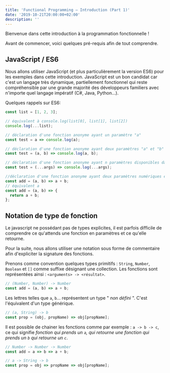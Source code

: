 ```yaml
---
title: 'Functional Programming — Introduction (Part 1)'
date: '2019-10-21T20:00:00+02:00'
description: ''
---
```


Bienvenue dans cette introduction à la programmation fonctionnelle !

Avant de commencer, voici quelques pré-requis afin de tout comprendre.

## JavaScript / ES6

Nous allons utiliser JavaScript (et plus particulièrement la version ES6) pour les exemples dans cette introduction. JavaScript est un bon candidat car c'est un langage très dynamique, partiellement fonctionnel qui reste compréhensible par une grande majorité des développeurs familiers avec n'importe quel langage impératif (C#, Java, Python...).

<!-- Si vous ne pensez pas avoir le niveau requis en JS / ES6, n'hésitez pas a suivre les cours dédiés [ici](). -->

Quelques rappels sur ES6:

```js
const list = [1, 2, 3];

// équivalent à console.log(list[0], list[1], list[2])
console.log(...list);

// déclaration d'une fonction anonyme ayant un paramètre "a"
const test = a => console.log(a);

// déclaration d'une fonction anonyme ayant deux paramètres "a" et "b"
const test = (a, b) => console.log(a, b);

// déclaration d'une fonction anonyme ayant n paramètres disponibles dans la collection "args"
const test = (...args) => console.log(...args);

//déclaration d'une fonction anonyme ayant deux paramètres numériques et retournant leur somme
const add = (a, b) => a + b;
// équivalent a
const add = (a, b) => {
  return a + b;
};
```

## Notation de type de fonction

Le javascript ne possédant pas de types explicites, il est parfois difficile de comprendre ce qu'attends une fonction en paramètres et ce qu'elle retourne.

Pour la suite, nous allons utiliser une notation sous forme de commentaire afin d'expliciter la signature des fonctions.

Prenons comme convention quelques types primitifs : `String`, `Number`, `Boolean` et `[]` comme suffixe désignant une collection. Les fonctions sont représentées ainsi : `<arguments> -> <résultat>`.

```js
// (Number, Number) -> Number
const add = (a, b) => a + b;
```

Les lettres telles que `a`, `b`... représentent un type " _non défini_ ". C'est l'équivalent d'un type générique.

```js
// (a, String) -> b
const prop = (obj, propName) => obj[propName];
```

Il est possible de chainer les fonctions comme par exemple : `a -> b -> c`, ce qui signifie _fonction qui prends un `a`, qui retourne une fonction qui prends un `b` qui retourne un `c`_.

```js
// Number -> Number -> Number
const add = a => b => a + b;

// a -> String -> b
const prop = obj => propName => obj[propName];
```
